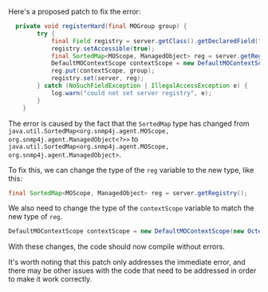 Here's a proposed patch to fix the error:
```java
  private void registerHard(final MOGroup group) {
        try {
            final Field registry = server.getClass().getDeclaredField("registry");
            registry.setAccessible(true);
            final SortedMap<MOScope, ManagedObject> reg = server.getRegistry();
            DefaultMOContextScope contextScope = new DefaultMOContextScope(new OctetString(""), group.getScope());
            reg.put(contextScope, group);
            registry.set(server, reg);
        } catch (NoSuchFieldException | IllegalAccessException e) {
            log.warn("could not set server registry", e);
        }
    }
```

The error is caused by the fact that the `SortedMap` type has changed from `java.util.SortedMap<org.snmp4j.agent.MOScope, org.snmp4j.agent.ManagedObject<?>>` to `java.util.SortedMap<org.snmp4j.agent.MOScope, org.snmp4j.agent.ManagedObject>`.


To fix this, we can change the type of the `reg` variable to the new type, like this:
```java
final SortedMap<MOScope, ManagedObject> reg = server.getRegistry();
```
We also need to change the type of the `contextScope` variable to match the new type of `reg`.
```java
DefaultMOContextScope contextScope = new DefaultMOContextScope(new OctetString(""), group.getScope());
```
With these changes, the code should now compile without errors.

It's worth noting that this patch only addresses the immediate error, and there may be other issues with the code that need to be addressed in order to make it work correctly.